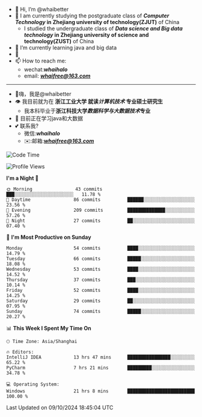 - 👋 Hi, I’m @whaibetter
- 👀 I am currently studying the postgraduate class of ***Computer Technology* in Zhejiang university of technology(ZJUT)** of China
  -  I studied the undergraduate class of ***Data science and Big data technology* in Zhejiang university of science and technology(ZUST)** of China
- 🌱 I’m currently learning java and big data
- 💞️ 
- 📫 How to reach me: 
  - wechat:***whaihalo***
  - email: ***whaifree@163.com***
 ------------------------
- 👋嗨，我是@whaibetter
- 👁 我目前就为在 **浙江工业大学 就读*计算机技术* 专业硕士研究生**
  - 我本科毕业于**浙江科技大学*数据科学与大数据技术*专业**
- 🌴 目前正在学习java和大数据
- 💕 联系我?
  - 微信:***whaihalo***
  - ✉️:邮箱:***whaifree@163.com***

<!--START_SECTION:waka-->
![Code Time](http://img.shields.io/badge/Code%20Time-517%20hrs%2039%20mins-blue)

![Profile Views](http://img.shields.io/badge/Profile%20Views-0-blue)

**I'm a Night 🦉** 

```text
🌞 Morning                43 commits          ███░░░░░░░░░░░░░░░░░░░░░░   11.78 % 
🌆 Daytime                86 commits          ██████░░░░░░░░░░░░░░░░░░░   23.56 % 
🌃 Evening                209 commits         ██████████████░░░░░░░░░░░   57.26 % 
🌙 Night                  27 commits          ██░░░░░░░░░░░░░░░░░░░░░░░   07.40 % 
```
📅 **I'm Most Productive on Sunday** 

```text
Monday                   54 commits          ████░░░░░░░░░░░░░░░░░░░░░   14.79 % 
Tuesday                  66 commits          █████░░░░░░░░░░░░░░░░░░░░   18.08 % 
Wednesday                53 commits          ████░░░░░░░░░░░░░░░░░░░░░   14.52 % 
Thursday                 37 commits          ███░░░░░░░░░░░░░░░░░░░░░░   10.14 % 
Friday                   52 commits          ████░░░░░░░░░░░░░░░░░░░░░   14.25 % 
Saturday                 29 commits          ██░░░░░░░░░░░░░░░░░░░░░░░   07.95 % 
Sunday                   74 commits          █████░░░░░░░░░░░░░░░░░░░░   20.27 % 
```


📊 **This Week I Spent My Time On** 

```text
🕑︎ Time Zone: Asia/Shanghai

🔥 Editors: 
IntelliJ IDEA            13 hrs 47 mins      ████████████████░░░░░░░░░   65.22 % 
PyCharm                  7 hrs 21 mins       █████████░░░░░░░░░░░░░░░░   34.78 % 

💻 Operating System: 
Windows                  21 hrs 8 mins       █████████████████████████   100.00 % 
```


 Last Updated on 09/10/2024 18:45:04 UTC
<!--END_SECTION:waka-->
